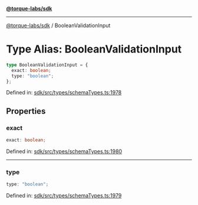 [**@torque-labs/sdk**](../README.md)

***

[@torque-labs/sdk](../README.md) / BooleanValidationInput

# Type Alias: BooleanValidationInput

```ts
type BooleanValidationInput = {
  exact: boolean;
  type: "boolean";
};
```

Defined in: [sdk/src/types/schemaTypes.ts:1978](https://github.com/torque-labs/monorepo/blob/2ebf07140779767733d669c69d4b6e369a4193c3/packages/sdk/src/types/schematypes.ts#l1978)

## Properties

### exact

```ts
exact: boolean;
```

Defined in: [sdk/src/types/schemaTypes.ts:1980](https://github.com/torque-labs/monorepo/blob/2ebf07140779767733d669c69d4b6e369a4193c3/packages/sdk/src/types/schematypes.ts#l1980)

***

### type

```ts
type: "boolean";
```

Defined in: [sdk/src/types/schemaTypes.ts:1979](https://github.com/torque-labs/monorepo/blob/2ebf07140779767733d669c69d4b6e369a4193c3/packages/sdk/src/types/schematypes.ts#l1979)
